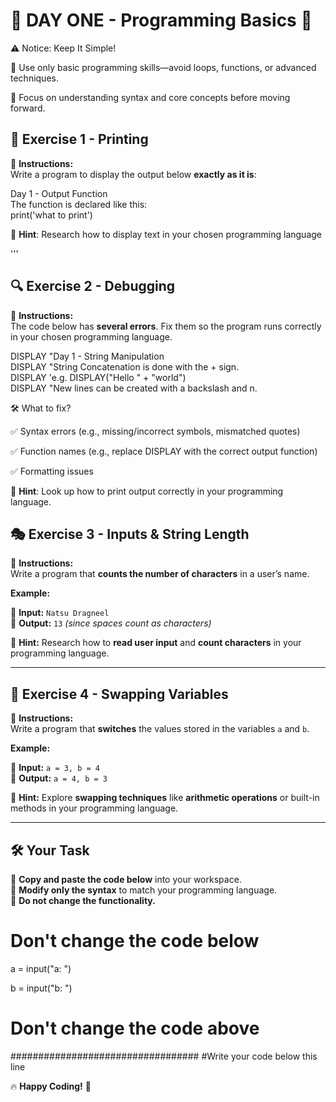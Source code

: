 # 🌟 DAY ONE - Programming Basics 🌟

⚠️ Notice: Keep It Simple!

🔹 Use only basic programming skills—avoid loops, functions, or advanced techniques.

🔹 Focus on understanding syntax and core concepts before moving forward.


## 🚀 Exercise 1 - Printing  
📌 **Instructions:**  
Write a program to display the output below **exactly as it is**:  

Day 1 - Output Function  
The function is declared like this:  
print('what to print')

📝 **Hint**: Research how to display text in your chosen programming language

'''

## 🔍 Exercise 2 - Debugging 
📌 **Instructions:**  
The code below has **several errors**. Fix them so the program runs correctly in your chosen programming language.  


DISPLAY "Day 1 - String Manipulation  
DISPLAY "String Concatenation is done with the + sign.  
     DISPLAY 'e.g. DISPLAY("Hello " + "world")  
DISPLAY "New lines can be created with a backslash and n.  

🛠 What to fix?

✅ Syntax errors (e.g., missing/incorrect symbols, mismatched quotes)

✅ Function names (e.g., replace DISPLAY with the correct output function)

✅ Formatting issues

📝 **Hint**: Look up how to print output correctly in your programming language.


## 🎭 Exercise 3 - Inputs & String Length  
📌 **Instructions:**  
Write a program that **counts the number of characters** in a user’s name.  

**Example:**  

🔹 **Input:** `Natsu Dragneel`  
🔹 **Output:** `13` _(since spaces count as characters)_  

📝 **Hint:** Research how to **read user input** and **count characters** in your programming language.  

---  

## 🔄 Exercise 4 - Swapping Variables  
📌 **Instructions:**  
Write a program that **switches** the values stored in the variables `a` and `b`.  

**Example:**  

🔹 **Input:** `a = 3, b = 4`  
🔹 **Output:** `a = 4, b = 3`  

📝 **Hint:** Explore **swapping techniques** like **arithmetic operations** or built-in methods in your programming language.  

---  

## 🛠 Your Task  
🔹 **Copy and paste the code below** into your workspace.  
🔹 **Modify only the syntax** to match your programming language.  
🔹 **Do not change the functionality.**  

# Don't change the code below 
a = input("a: ")

b = input("b: ")
# Don't change the code above

##################################
#Write your code below this line

🔥 **Happy Coding!** 🚀 
